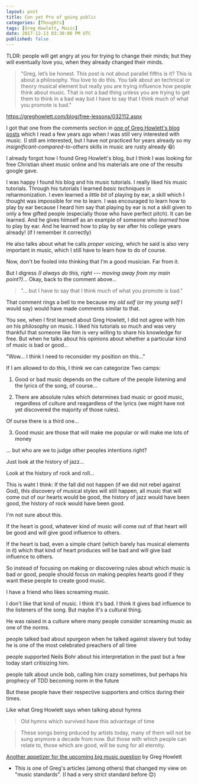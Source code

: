 ```yaml
---
layout: post
title: Con yet Pro of going public
categories: [Thoughts]
tags: [Greg Howlett, Music]
date: 2017-12-13 03:30:00 PM UTC
published: false
---
```


<!-- December 10, 2017 11:30:00 PM Philippine Time -->


TLDR: people will get angry at you for trying to change their minds; but they will eventually love you, when they already changed their minds.



> "Greg, let’s be honest. This post is not about parallel fifths is it? This is about a philosophy. You love to do this. You talk about an technical or theory musical element but really you are trying influence how people think about music. That is not a bad thing unless you are trying to get them to think in a bad way but I have to say that I think much of what you promote is bad."

https://greghowlett.com/blog/free-lessons/032112.aspx

I got that one from the comments section in [one of Greg Howlett's blog posts](https://greghowlett.com/blog/free-lessons/032112.aspx) which I read a few years ago when I was still very interested with music. (I still am interested, but I have not practiced for years already so my _insignificant-compared-to-others_ skills in music are rusty already :laughing:)



<!--more-->

I already forgot how I found Greg Howlett's blog, but I think I was looking for free Christian sheet music online and his materials are one of the results google gave.

I was happy I found his blog and his music tutorials. I really liked his music tutorials. Through his tutorials I learned _basic techniques_ in reharmonization. I even learned a _little bit_ of playing by ear, a skill which I thought was impossible for me to learn. I was encouraged to learn how to play by ear because I heard him say that playing by ear is not a skill given to only a few gifted people (especially those who have perfect pitch). It can be learned. And he gives himself as an example of someone who _learned_ how to play by ear. And he learned how to play by ear after his college years already! (if I remember it correctly)

He also talks about what he calls _proper voicing_, which he said is also very important in music, which I still have to learn how to do of course.

Now, don't be fooled into thinking that I'm a good musician. Far from it. 

But I digress _(I always do this, right --- moving away from my main point?)_... Okay, back to the comment above...

> "... but I have to say that I think much of what you promote is bad."

That comment rings a bell to me because my _old self_ (or my _young self_ I would say) would have made comments similar to that.

You see, when I first learned about Greg Howlett, I did not agree with him on his philosophy on music.
I liked his tutorials so much and was very thankful that someone like him is very willing to share his knowledge for free. But when he talks about his opinions about whether a particular kind of music is bad or good...

"Wow... I think I need to reconsider my position on this..."



If I am allowed to do this, I think we can categorize Two camps:

1. Good or bad music depends on the culture of the people listening and the lyrics of the song, of course...

2. There are absolute rules which determines bad music or good music, regardless of culture and reagardless of the lyrics (we might have not yet discovered the majority of those rules).


Of ourse there is a third one...

3. Good music are those that will make me popular or will make me lots of money

... but who are we to judge other peoples intentions right?



Just look at the history of jazz...

Look at the history of rock and roll...

This is waht I think: If the fall did not happen (if we did not rebel against God), this discovery of musical styles will still happen, all music that will come out of our hearts would be good, the history of jazz would have been good, the history of rock would have been good.

I'm not sure about this.



If the heart is good, whatever kind of music will come out of that heart will be good and will give good influence to others.

If the heart is bad, even a simple chant (which barely has musical elements in it) which that kind of heart produces will be bad and will give bad influence to others.


So instead of focusing on making or discovering rules about which music is bad or good, people should focus on making peoples hearts good if they want these people to create good music.




I have a friend who likes screaming music.

I don't like that kind of music. I think it's bad. I think it gives bad influence to the listeners of the song. But maybe it's a cultural thing.

He was raised in a culture where many people consider screaming music as one of the norms.












people talked bad about spurgeon when he talked against slavery but today he is one of the most celebrated preachers of all time

people supported Neils Bohr about his interpretation in the past but a few today start critisizing him.

people talk about uncle bob, calling him crazy sometimes, but perhaps his prophecy of TDD becoming norm in the future

But these people have their respective supporters and critics during their times.

Like what Greg Howlett says when talking about hymns

> Old hymns which survived have this advantage of time

> These songs being prduced by artists today, many of them will not be sung anymore a decade from now. But those with which people can relate to, those which are good, will be sung for all eternity.







[Another appetizer for the upcoming big music question](https://greghowlett.com/blog/music-philosophy/appetizer.aspx?affid=5114) by Greg Howlett
- This is one of Greg's articles (among others) that changed my view on "music standards". (I had a very strict standard before :blush:)